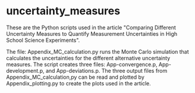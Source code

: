 # uncertainty_measures
These are the Python scripts used in the article "Comparing Different Uncertainty Measures to Quantify Measurement Uncertainties in High School Science Experiments".

The file: Appendix_MC_calculation.py runs the Monte Carlo simulation that calculates the uncertainties for the different alternative uncertainty measures. The script creates three files: App-convergence.p, App-development.p, and App-deviations.p.
The three output files from Appendix_MC_calculation,py can be read and plotted by Appendix_plotting.py to create the plots used in the article.
